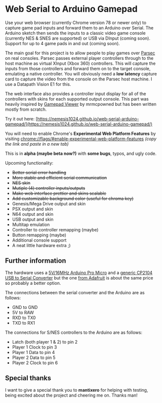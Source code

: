 # Web Serial to Arduino Gamepad

Use your web browser (currently Chrome version 78 or newer only) to capture game pad inputs and forward them to an Arduino over Serial.
The Arduino sketch then sends the inputs to a classic video game console (currently NES & SNES are supported) or USB via DInput (coming soon).
Support for up to 4 game pads in and out (coming soon).

The main goal for this project is to allow people to play games over [Parsec](https://parsec.app) on real consoles. 
Parsec passes external player controllers through to the host machine as virtual XInput (Xbox 360) controllers. 
This will capture the inputs from those controllers and forward them on to the target console, emulating a native controller.
You will obviously need a **low latency** capture card to capture the video from the console on the Parsec host machine. I use a Datapath Vision E1 for this. 

The web interface also provides a controller input display for all of the controllers with skins for each supported output console. 
This part was heavily inspired by [Gamepad Viewer](https://gamepadviewer.com) by mrmcpowned but has been written mostly from scratch.

Try it out here: [https://nemesis1024.github.io/web-serial-arduino-gamepad/](https://nemesis1024.github.io/web-serial-arduino-gamepad/)

You will need to enable Chrome's **Experimental Web Platform Features** by visiting [chrome://flags/#enable-experimental-web-platform-features](chrome://flags/#enable-experimental-web-platform-features)
_(copy the link and paste in a new tab)_

This is in **alpha (maybe beta now?)** with **some bugs**, typos, and ugly code.

Upcoming functionality:

- ~~Better serial error handling~~
- ~~More stable and efficient serial communication~~
- ~~NES skin~~
- ~~Mutiple (4) controller inputs/outputs~~
- ~~Make web interface prettier and skins scalable~~
- ~~Add customizable background color (useful for chroma key)~~
- Genesis/Mega Drive output and skin
- PSX output and skin
- N64 output and skin
- USB output and skin
- Multitap emulation
- Controller to controller remapping (maybe)
- Button remapping (maybe)
- Additional console support
- A neat little hardware extra ;)

## Further information

The hardware uses a [5V/16MHz Arduino Pro Micro](https://www.sparkfun.com/products/12640) and a [generic CP2104 USB to Serial Converter](https://www.amazon.com/NOYITO-CP2104-Serial-Converter-Adapter/dp/B07F5FPQH) 
but the one [from Adafruit](https://www.adafruit.com/product/3309) is about the same price so probably a better option. 

The connections between the serial converter and the Arduino are as follows:

- GND to GND
- 5V to RAW
- RXD to TX0
- TXD to RX1

The connections for S/NES controllers to the Arduino are as follows:

- Latch (both player 1 & 2) to pin 2
- Player 1 Clock to pin 3
- Player 1 Data to pin 4
- Player 2 Data to pin 5
- Player 2 Clock to pin 6

## Special thanks

I want to give a special thank you to **mantixero** for helping with testing, being excited about the project and cheering me on. Thanks man!
